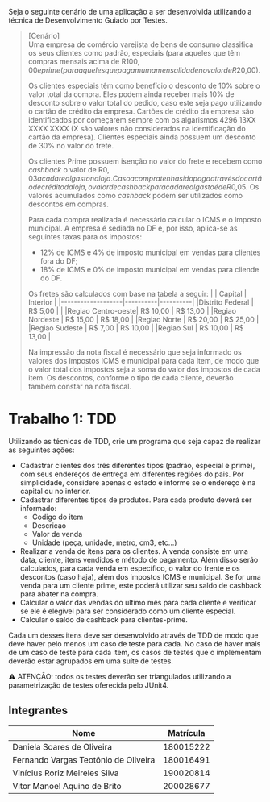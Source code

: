 Seja o seguinte cenário de uma aplicação a ser desenvolvida utilizando a técnica
de Desenvolvimento Guiado por Testes. 

> [Cenário]  
> Uma empresa de comércio varejista de bens de consumo classifica os seus
> clientes como padrão, especiais (para aqueles que têm compras mensais acima de
> R$100,00 e prime (para aqueles que pagam uma mensalidade no valor de R$20,00).
> 
> Os clientes especiais têm como benefício o desconto de 10% sobre o valor total
> da compra. Eles podem ainda receber mais 10% de desconto sobre o valor total
> do pedido, caso este seja pago utilizando o cartão de crédito da empresa.
> Cartões de crédito da empresa são identificados por começarem sempre com os
> algarismos 4296 13XX XXXX XXXX (X são valores não considerados na
> identificação do cartão da empresa). Clientes especiais ainda possuem um
> desconto de 30% no valor do frete. 
> 
> Os clientes Prime possuem isenção no valor do frete e recebem como _cashback_
> o valor de R$0,03 a cada real gasto na loja. Caso a compra tenha sido paga
> através do cartão de crédito da loja, o valor de cashback para cada real gasto
> é de R$0,05. Os valores acumulados como _cashback_ podem ser utilizados como
> descontos em compras. 
> 
> Para cada compra realizada é necessário calcular o ICMS e o imposto municipal.
> A empresa é sediada no DF e, por isso, aplica-se as seguintes taxas para os
> impostos: 
> - 12% de ICMS e 4% de imposto municipal em vendas para clientes fora do DF;
> - 18% de ICMS e 0% de imposto municipal em vendas para cliende do DF. 
> 
> Os fretes são calculados com base na tabela a seguir: 
> |                   | Capital  | Interior | 
> |-------------------|----------|----------|
> |Distrito Federal   | R$  5,00 |          |
> |Regiao Centro-oeste| R$ 10,00 | R$ 13,00 |
> |Regiao Nordeste    | R$ 15,00 | R$ 18,00 |
> |Regiao Norte       | R$ 20,00 | R$ 25,00 |
> |Regiao Sudeste     | R$  7,00 | R$ 10,00 |
> |Regiao Sul         | R$ 10,00 | R$ 13,00 |
> 
> Na impressão da nota fiscal é necessário que seja informado os valores dos
> impostos ICMS e municipal para cada item, de modo que o valor total dos
> impostos seja a soma do valor dos impostos de cada item. Os descontos,
> conforme o tipo de cada cliente, deverão também constar na nota fiscal.

# Trabalho 1: TDD

Utilizando as técnicas de TDD, crie um programa que seja capaz de realizar as seguintes ações:

- Cadastrar clientes dos três diferentes tipos (padrão, especial e prime), com seus endereços de entrega em diferentes regiões do pais. Por simplicidade, considere apenas o estado e informe se o endereço é na capital ou no interior.
- Cadastrar diferentes tipos de produtos. Para cada produto deverá ser informado:
    - Codigo do item
    - Descricao
    - Valor de venda
    - Unidade (peça, unidade, metro, cm3, etc...)
- Realizar a venda de itens para os clientes. A venda consiste em uma data, cliente, itens vendidos e método de pagamento. Além disso serão calculados, para cada venda em específico, o valor do frente e os descontos (caso haja), além dos impostos ICMS e municipal. Se for uma venda para um cliente prime, este poderá utilizar seu saldo de cashback para abater na compra.
- Calcular o valor das vendas do ultimo mês para cada cliente e verificar se ele é elegível para ser considerado como um cliente especial.
- Calcular o saldo de cashback para clientes-prime.

Cada um desses itens deve ser desenvolvido através de TDD de modo que deve haver pelo menos um caso de teste para cada. No caso de haver mais de um caso de teste para cada item, os casos de testes que o implementam deverão estar agrupados em uma suíte de testes.

⚠️ ATENÇÃO: todos os testes deverão ser triangulados utilizando a parametrização de testes oferecida pelo JUnit4.

## Integrantes

| Nome                                 | Matrícula | 
|--------------------------------------|-----------|
| Daniela Soares de Oliveira           | 180015222 |
| Fernando Vargas Teotônio de Oliveira | 180016491 |
| Vinícius Roriz Meireles Silva        | 190020814 |
| Vitor Manoel Aquino de Brito         | 200028677 |
